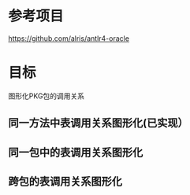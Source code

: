 # 参考项目 #
https://github.com/alris/antlr4-oracle

# 目标 #
图形化PKG包的调用关系
## 同一方法中表调用关系图形化(已实现） ##

## 同一包中的表调用关系图形化 ##

## 跨包的表调用关系图形化  ##

